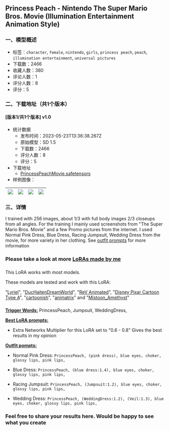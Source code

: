 ## Princess Peach - Nintendo The Super Mario Bros. Movie (Illumination Entertainment Animation Style)
### 一、模型概述

- 标签：`character`, `female`, `nintendo`, `girls`, `princess peach`, `peach`, `illumination entertainment`, `universal pictures`
- 下载数：2466
- 收藏人数：380
- 评论人数：1
- 评分人数：8
- 评分：5

### 二、下载地址（共1个版本）

#### [版本1/共1个版本] v1.0

- 统计数据
  - 发布时间：2023-05-23T13:36:38.267Z
  - 原始模型：SD 1.5
  - 下载数：2466
  - 评分人数：8
  - 评分：5
- 下载地址
  - [PrincessPeachMovie.safetensors](https://civitai.com/api/download/models/78842)
- 样例图像：

| <img src="https://image.civitai.com/xG1nkqKTMzGDvpLrqFT7WA/5dbd9b10-68f8-4d96-abdf-98ffd57b729f/width=450/883712.jpeg" /> | <img src="https://image.civitai.com/xG1nkqKTMzGDvpLrqFT7WA/125865d6-cf60-437b-860f-55064d0cbf31/width=450/883711.jpeg" /> | <img src="https://image.civitai.com/xG1nkqKTMzGDvpLrqFT7WA/e7bfec78-f885-4288-8b65-5e90c513e59d/width=450/883717.jpeg" /> | <img src="https://image.civitai.com/xG1nkqKTMzGDvpLrqFT7WA/1eb4088b-cba7-47a4-b3dd-7de629a64452/width=450/883716.jpeg" /> |
| ---- | ---- | ---- | ---- |


### 三、详情
<p>I trained with 256 images, about 1/3 with full body images 2/3 closeups from all angles. For the training I mainly used screenshots from "The Super Mario Bros. Movie" and a few Promo pictures from the internet. I used Normal Pink Dress, Blue Dress, Racing Jumpsuit, Wedding Dress from the movie, for more variety in her clothing. See <u>outfit prompts</u> for more information</p><h3>Please take a look at more <a target="_blank" rel="ugc" href="https://civitai.com/user/HeteropodaMaxima/models">LoRAs made by me</a></h3><h3></h3><p>This LoRA works with most models. </p><p>These models are tested and work with this LoRA:</p><p>"<a rel="ugc" href="https://civitai.com/models/22922/">Lyriel</a>", "<a rel="ugc" href="https://civitai.com/models/7039/">DucHaitenDreamWorld</a>", "<a target="_blank" rel="ugc" href="https://civitai.com/models/7371">ReV Animated</a>", "<a rel="ugc" href="https://civitai.com/models/65203/">Disney Pixar Cartoon Type A</a>", "<a target="_blank" rel="ugc" href="https://civitai.com/models/18569/">cartoonish</a>", "<a target="_blank" rel="ugc" href="https://civitai.com/models/21916/">animatrix</a>" and "<a target="_blank" rel="ugc" href="https://civitai.com/models/33707">Mistoon_Amethyst</a>"</p><h3></h3><p><strong><u>Trigger Words:</u></strong> PrincessPeach, Jumpsuit, WeddingDress,</p><p><strong><u>Best LoRA prompts:</u></strong></p><ul><li><p>Extra Networks Multiplier for this LoRA set to "0.6 - 0.8" Gives the best results in my opinion</p></li></ul><p><strong><u>Outfit pompts:</u></strong></p><ul><li><p>Normal Pink Dress: <code>PrincessPeach, (pink dress), blue eyes, choker, glossy lips, pink lips,</code></p></li><li><p>Blue Dress: <code>PrincessPeach, (blue dress:1.4), blue eyes, choker, glossy lips, pink lips,</code></p></li><li><p>Racing Jumpsuit: <code>PrincessPeach, (Jumpsuit:1.2), blue eyes, choker, glossy lips, pink lips,</code></p></li><li><p>Wedding Dress: <code>PrincessPeach, (WeddingDress:1.2), (Veil:1.3), blue eyes, choker, glossy lips, pink lips,</code></p></li></ul><p></p><h3>Feel free to share your results here. Would be happy to see what you create</h3>